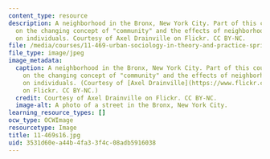 ```yaml
---
content_type: resource
description: A neighborhood in the Bronx, New York City. Part of this course focuses
  on the changing concept of "community" and the effects of neighborhood characteristics
  on individuals. Courtesy of Axel Drainville on Flickr. CC BY-NC.
file: /media/courses/11-469-urban-sociology-in-theory-and-practice-spring-2016/3531d60ea44b4fa33f4c08adb5916038_11-469s16.jpg
file_type: image/jpeg
image_metadata:
  caption: A neighborhood in the Bronx, New York City. Part of this course focuses
    on the changing concept of "community" and the effects of neighborhood characteristics
    on individuals. (Courtesy of [Axel Drainville](https://www.flickr.com/photos/axelrd/4838634747/in/album-72157624604961146/)
    on Flickr. CC BY-NC.)
  credit: Courtesy of Axel Drainville on Flickr. CC BY-NC.
  image-alt: A photo of a street in the Bronx, New York City.
learning_resource_types: []
ocw_type: OCWImage
resourcetype: Image
title: 11-469s16.jpg
uid: 3531d60e-a44b-4fa3-3f4c-08adb5916038
---
```

